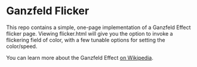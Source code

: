 # Ganzfeld Flicker
This repo contains a simple, one-page implementation of a Ganzfeld Effect flicker page. Viewing flicker.html will give you the option to invoke a flickering field of color, with a few tunable options for setting the color/speed.

You can learn more about the Ganzfeld Effect [on Wikipedia](https://en.wikipedia.org/wiki/Ganzfeld_effect).
